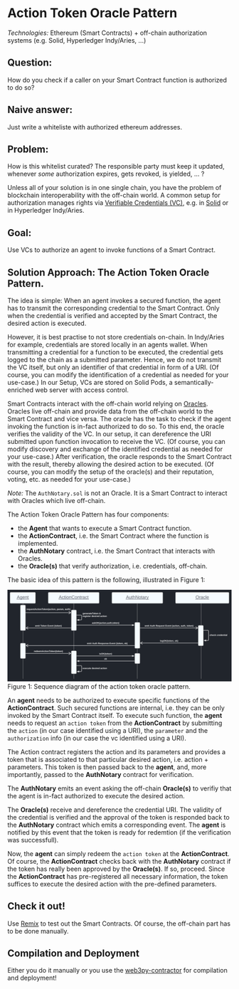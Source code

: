 # Action Token Oracle Pattern

_Technologies:_
Ethereum (Smart Contracts) + off-chain authorization systems (e.g. Solid, Hyperledger Indy/Aries, ...)

## Question: 
How do you check if a caller on your Smart Contract function is authorized to do so?

## Naive answer: 
Just write a whiteliste with authorized ethereum addresses.

## Problem: 
How is this whitelist curated? 
The responsible party must keep it updated, whenever _some_ authorization expires, gets revoked, is yielded, ... ?

Unless all of your solution is in one single chain, you have the problem of blockchain interoperability with the off-chain world.
A common setup for authorization manages rights via [Verifiable Credentials (VC)](https://www.w3.org/TR/vc-data-model/), e.g. in [Solid](https://solidproject.org) or in Hyperledger Indy/Aries.

## Goal:
Use VCs to authorize an agent to invoke functions of a Smart Contract.

## Solution Approach: The Action Token Oracle Pattern.

The idea is simple: When an agent invokes a secured function, the agent has to transmit the corresponding credential to the Smart Contract.
Only when the credential is verified and accepted by the Smart Contract, the desired action is executed.

However, it is best practise to not store credentials on-chain. In Indy/Aries for example, credentials are stored locally in an agents wallet.
When transmitting a credential for a function to be executed, the credential gets logged to the chain as a submitted parameter.
Hence, we do not transmit the VC itself, but only an identifier of that credential in form of a URI.
(Of course, you can modify the identification of a credential as needed for your use-case.)
In our Setup, VCs are stored on Solid Pods, a semantically-enriched web server with access control. 

Smart Contracts interact with the off-chain world relying on [Oracles](https://ethereum.org/en/developers/docs/oracles/).
Oracles live off-chain and provide data from the off-chain world to the Smart Contract and vice versa.
The oracle has the task to check if the agent invoking the function is in-fact authorized to do so.
To this end, the oracle verifies the validity of the VC.
In our setup, it can dereference the URI submitted upon function invocation to receive the VC.
(Of course, you can modify discovery and exchange of the identified credential as needed for your use-case.)
After verification, the oracle responds to the Smart Contract with the result, thereby allowing the desired action to be executed.
(Of course, you can modify the setup of the oracle(s) and their reputation, voting, etc. as needed for your use-case.)

_Note:_ The `AuthNotary.sol` is not an Oracle. It is a Smart Contract to interact with Oracles which live off-chain.

The Action Token Oracle Pattern has four components:
- the __Agent__ that wants to execute a Smart Contract function.
- the __ActionContract__, i.e. the Smart Contract where the function is implemented.
- the __AuthNotary__ contract, i.e. the Smart Contract that interacts with Oracles.
- the __Oracle(s)__ that verify authorization, i.e. credentials, off-chain.

The basic idea of this pattern is the following, illustrated in Figure 1:

![sequence diagram](./img/sq-diagram.svg)
Figure 1: Sequence diagram of the action token oracle pattern.

An __agent__ needs to be authorized to execute specific functions of the __ActionContract__.
Such secured functions are internal, i.e. they can be only invoked by the Smart Contract itself.
To execute such function, the __agent__ needs to request an `action token` from the __ActionContract__ by submitting the `action` (in our case identified using a URI), the `parameter` and the `authorization` info (in our case the vc identified using a URI).

The Action contract registers the action and its parameters and provides a token that is associated to that particular desired action, i.e. action + parameters.
This token is then passed back to the __agent__, and, more importantly, passed to the __AuthNotary__ contract for verification.

The __AuthNotary__ emits an event asking the off-chain __Oracle(s)__ to verifiy that the agent is in-fact authorized to execute the desired action.

The __Oracle(s)__ receive and dereference the credential URI.
The validity of the credential is verified and the approval of the token is responded back to the __AuthNotary__ contract which emits a corresponding event.
The __agent__ is notified by this event that the token is ready for redemtion (if the verification was successfull).

Now, the __agent__ can simply redeem the `action token` at the __ActionContract__.
Of course, the __ActionContract__ checks back with the __AuthNotary__ contract if the token has really been approved by the __Oracle(s)__.
If so, proceed.
Since the __ActionContract__ has pre-registered all necessary information, the token suffices to execute the desired action with the pre-defined parameters.





## Check it out!
Use [Remix](https://remix.ethereum.org/) to test out the Smart Contracts.
Of course, the off-chain part has to be done manually.

## Compilation and Deployment

Either you do it manually or you use the [web3py-contractor](https://github.com/uvdsl/web3py-contractor) for compilation and deployment!